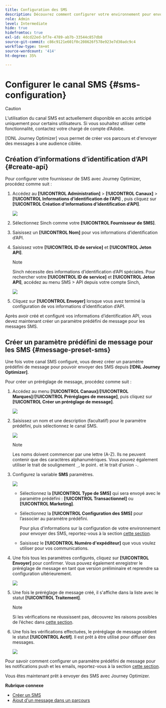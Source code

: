 ```yaml
---
title: Configuration des SMS
description: Découvrez comment configurer votre environnement pour envoyer des SMS avec Journey Optimizer
role: Admin
level: Intermediate
hide: true
hidefromtoc: true
exl-id: 4dcd22ed-bf7e-4789-ab7b-33544c857db8
source-git-commit: c86c9121e601f0c208626f578e923e7d30adc9c4
workflow-type: tm+mt
source-wordcount: '414'
ht-degree: 35%

---
```


# Configurer le canal SMS {#sms-configuration}

>[!CAUTION]
>
> L’utilisation du canal SMS est actuellement disponible en accès anticipé uniquement pour certains utilisateurs. Si vous souhaitez utiliser cette fonctionnalité, contactez votre chargé de compte d’Adobe.

[!DNL Journey Optimizer] vous permet de créer vos parcours et d&#39;envoyer des messages à une audience ciblée.

## Création d’informations d’identification d’API {#create-api}

Pour configurer votre fournisseur de SMS avec Journey Optimizer, procédez comme suit :

1. Accédez au **[!UICONTROL Administration]** > **[!UICONTROL Canaux]** > **[!UICONTROL Informations d’identification de l’API]** , puis cliquez sur **[!UICONTROL Création d’informations d’identification d’API]**.

   ![](../assets/sms_4.png)

1. Sélectionnez Sinch comme votre **[!UICONTROL Fournisseur de SMS]**.

1. Saisissez un **[!UICONTROL Nom]** pour vos informations d’identification d’API.

1. Saisissez votre **[!UICONTROL ID de service]** et **[!UICONTROL Jeton API]**.

   >[!NOTE]
   >
   > Sinch nécessite des informations d’identification d’API spéciales. Pour rechercher votre **[!UICONTROL ID de service]** et **[!UICONTROL Jeton API]**, accédez au menu SMS > API depuis votre compte Sinch,

   ![](../assets/sms_5.png)

1. Cliquez sur **[!UICONTROL Envoyer]** lorsque vous avez terminé la configuration de vos informations d’identification d’API.

Après avoir créé et configuré vos informations d’identification API, vous devez maintenant créer un paramètre prédéfini de message pour les messages SMS.

## Créer un paramètre prédéfini de message pour les SMS {#message-preset-sms}

Une fois votre canal SMS configuré, vous devez créer un paramètre prédéfini de message pour pouvoir envoyer des SMS depuis **[!DNL Journey Optimizer]**.

Pour créer un préréglage de message, procédez comme suit :

1. Accédez au menu **[!UICONTROL Canaux]**/**[!UICONTROL Marques]**/**[!UICONTROL Préréglages de message]**, puis cliquez sur **[!UICONTROL Créer un préréglage de message]**. 

   ![](../assets/preset-create.png)

1. Saisissez un nom et une description (facultatif) pour le paramètre prédéfini, puis sélectionnez le canal SMS.

   ![](../assets/sms_preset.png)

   >[!NOTE]
   >
   > Les noms doivent commencer par une lettre (A-Z). Ils ne peuvent contenir que des caractères alphanumériques. Vous pouvez également utiliser le trait de soulignement `_`, le point`.` et le trait d&#39;union `-`.

1. Configurez la variable **SMS** paramètres.

   ![](../assets/preset-sms.png)

   * Sélectionnez la **[!UICONTROL Type de SMS]** qui sera envoyé avec le paramètre prédéfini : **[!UICONTROL Transactionnel]** ou **[!UICONTROL Marketing]**.

   * Sélectionnez la **[!UICONTROL Configuration des SMS]** pour l’associer au paramètre prédéfini.

      Pour plus d&#39;informations sur la configuration de votre environnement pour envoyer des SMS, reportez-vous à la section [cette section](sms-configuration.md).

   * Saisissez le **[!UICONTROL Numéro d&#39;expéditeur]** &#x200B; que vous voulez utiliser pour vos communications.

1. Une fois tous les paramètres configurés, cliquez sur **[!UICONTROL Envoyer]** pour confirmer. Vous pouvez également enregistrer le préréglage de message en tant que version préliminaire et reprendre sa configuration ultérieurement.

   ![](../assets/sms_preset_2.png)

1. Une fois le préréglage de message créé, il s&#39;affiche dans la liste avec le statut **[!UICONTROL Traitement]**.

   >[!NOTE]
   >
   >Si les vérifications ne réussissent pas, découvrez les raisons possibles de l’échec dans [cette section](#monitor-message-presets).

1. Une fois les vérifications effectuées, le préréglage de message obtient le statut **[!UICONTROL Actif]**. Il est prêt à être utilisé pour diffuser des messages.

   ![](../assets/preset-active.png)

Pour savoir comment configurer un paramètre prédéfini de message pour les notifications push et les emails, reportez-vous à la section [cette section](message-presets.md).

Vous êtes maintenant prêt à envoyer des SMS avec Journey Optimizer.

**Rubrique connexe**

* [Créer un SMS](../create-sms.md)
* [Ajout d&#39;un message dans un parcours](../building-journeys/journeys-message.md)
